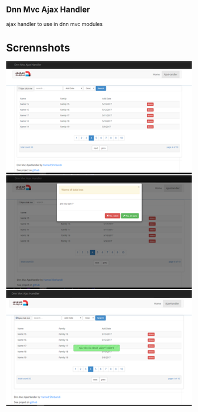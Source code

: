 Dnn Mvc Ajax Handler
-------------------
ajax handler to use in dnn mvc modules


# Scrennshots
![alt text](https://github.com/hamed-shirbandi/DnnMvcAjaxHandler/blob/master/DnnMvcAjaxHandlerExample/Content/img/screenShots/Screenshot-1.png)
![alt text](https://github.com/hamed-shirbandi/DnnMvcAjaxHandler/blob/master/DnnMvcAjaxHandlerExample/Content/img/screenShots/Screenshot-2.png)
![alt text](https://github.com/hamed-shirbandi/DnnMvcAjaxHandler/blob/master/DnnMvcAjaxHandlerExample/Content/img/screenShots/Screenshot-3.png)

